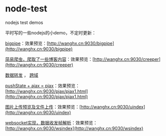 # node-test
nodejs test demos

平时写的一些nodejs的小demo，不定时更新：

[bigpipe](https://github.com/whxaxes/node-test/tree/master/server/bigpipe)：效果预览：[http://wanghx.cn:9030/bigpipe](http://wanghx.cn:9030/bigpipe)

[简易爬虫，爬取了一些博客内容](https://github.com/whxaxes/node-test/tree/master/server/creeper)：效果预览：[http://wanghx.cn:9030/creeper](http://wanghx.cn:9030/creeper)

[数据转发](https://github.com/whxaxes/node-test/tree/master/server/transdata) ， [跨域](https://github.com/whxaxes/node-test/tree/master/server/crossorigin)

[pushState + ajax = pjax](https://github.com/whxaxes/node-test/tree/master/server/pjax)：效果预览：[http://wanghx.cn:9030/pjax/pjax1.html](http://wanghx.cn:9030/pjax/pjax1.html)

[图片上传预览及文件上传](https://github.com/whxaxes/node-test/tree/master/server/upload)：效果预览：[http://wanghx.cn:9030/uindex](http://wanghx.cn:9030/uindex)

[websocket实现，数据收发帧解析](https://github.com/whxaxes/node-test/tree/master/server/websocket)：效果预览：[http://wanghx.cn:9030/wsindex](http://wanghx.cn:9030/wsindex)
